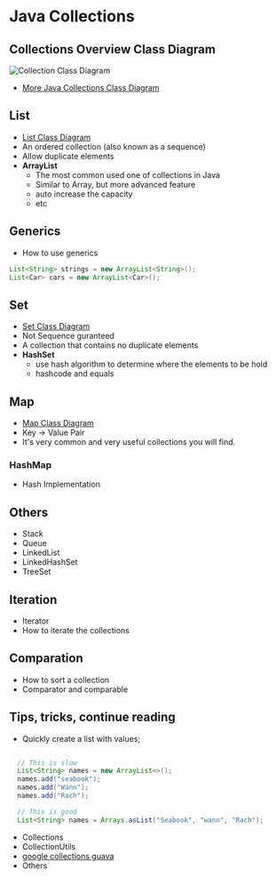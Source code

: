 # Java Collections

## Collections Overview Class Diagram
![Collection Class Diagram][collection-class-diagram]

  - [More Java Collections Class Diagram](http://www.karambelkar.info/2012/06/java-collections-uml-class-diagrams.html)

## List
  - [List Class Diagram](http://static.karambelkar.info/static/java_collections/Java-Collections_API-List-ImageMap.html)
  - An ordered collection (also known as a sequence)
  - Allow duplicate elements
  - **ArrayList**
    - The most common used one of collections in Java
    - Similar to Array, but more advanced feature
    - auto increase the capacity
    - etc

## Generics
  - How to use generics
  ```java
  List<String> strings = new ArrayList<String>();
  List<Car> cars = new ArrayList<Car>();
  ```

## Set
  - [Set Class Diagram](http://static.karambelkar.info/static/java_collections/Java-Collections_API-Set-ImageMap.html)
  - Not Sequence guranteed
  - A collection that contains no duplicate elements
  - **HashSet**
    - use hash algorithm to determine where the elements to be hold
    - hashcode and equals


## Map
 - [Map Class Diagram](http://static.karambelkar.info/static/java_collections/Java-Collections_Map-API-ImageMap.html)
 - Key -> Value Pair
 - It's very common and very useful collections you will find.
### HashMap
  - Hash Implementation

## Others
  - Stack
  - Queue
  - LinkedList
  - LinkedHashSet
  - TreeSet

## Iteration
  - Iterator
  - How to iterate the collections

## Comparation
  - How to sort a collection
  - Comparator and comparable


## Tips, tricks, continue reading
  - Quickly create a list with values;
  ```java

    // This is slow
    List<String> names = new ArrayList<>();
    names.add("seabook");
    names.add("Wann");
    names.add("Rach");

    // This is good
    List<String> names = Arrays.asList("Seabook", "wann", "Rach");
  ```
  - Collections
  - CollectionUtils
  - [google collections guava](https://github.com/google/guava)
  - Others


[collection-class-diagram]: http://static.karambelkar.info/static/java_collections/Java-Collections_API-Collection.png
[map-class-diagram]: http://static.karambelkar.info/static/java_collections/Java-Collections_Map-API.png